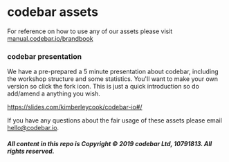 # codebar assets

For reference on how to use any of our assets please visit [manual.codebar.io/brandbook](http://manual.codebar.io/brandbook.html)

### codebar presentation

We have a pre-prepared a 5 minute presentation about codebar, including the workshop structure and some statistics. You'll want to make your own version so click the fork icon. This is just a quick introduction so do add/amend a anything you wish.

https://slides.com/kimberleycook/codebar-io#/

If you have any questions about the fair usage of these assets please email hello@codebar.io.

##### All content in this repo is Copyright © 2019 codebar Ltd, 10791813. All rights reserved.
